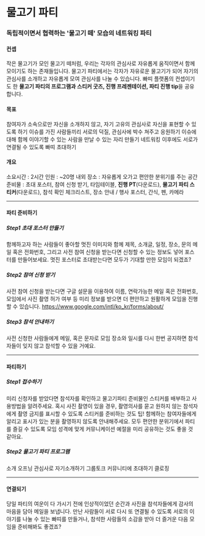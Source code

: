 # 물고기 파티 
### 독립적이면서 협력하는 '물고기 떼' 모습의 네트워킹 파티


#### 컨셉 
작은 물고기가 모인 물고기 떼처럼, 우리는 각자의 관심사로 자유롭게 움직이면서 함께 모이기도 하는 존재들입니다. 물고기 파티에서는 각자가 자유로운 물고기가 되어 자기의 관심사를 소개하고 자유롭게 모여 관심사를 나눌 수 있습니다. 빠띠 플랫폼의 컨셉이기도 한 **물고기 파티의 프로그램과 스티커 굿즈, 진행 프레젠테이션, 파티 진행 tip**을 공유합니다. 

#### 목표
참여자가 소속으로만 자신을 소개하지 않고, 자기 고유의 관심사로 자신을 표현할 수 있도록 하기
이슈를 가진 사람들끼리 서로의 덕질, 관심사에 박수 쳐주고 응원하기
이슈에 대해 함께 이야기할 수 있는 사람을 만날 수 있는 자리 만들기
네트워킹 이후에도 서로가 연결될 수 있도록 빠띠 초대하기 
 
#### 개요 
소요시간 : 2시간 
인원 : ~20명 내외 
장소 : 자유롭게 오가고 편안한 분위기를 주는 공간 
준비물 : 초대 포스터, 참여 신청 받기, 타임테이블, **진행 PT**(다운로드), **물고기 파티 스티커**(다운로드), 참석 확인 체크리스트, 장소 안내 / 행사 포스터, 간식, 펜, 카메라 

_____ 

#### 파티 준비하기 

##### Step1 초대 포스터 만들기 
함께하고자 하는 사람들이 좋아할 멋진 이미지와 함께 제목, 소개글, 일정, 장소, 문의 메일 혹은 전화번호, 그리고 사전 참여 신청을 받는다면 신청할 수 있는 정보도 넣어 포스터를 만들어보세요. 멋진 포스터로 초대받는다면 모두가 기대할 만한 모임이 되겠죠?

##### Step2 참여 신청 받기 
사전 참여 신청을 받는다면 구글 설문을 이용하여 이름, 연락가능한 메일 혹은 전화번호, 모임에서 사진 촬영 허가 여부 등 미리 정보를 받으면 더 편안하고 원활하게 모임을 진행할 수 있습니다. https://www.google.com/intl/ko_kr/forms/about/ 

##### Step3 참석 안내하기 
사전 신청한 사람들에게 메일, 혹은 문자로 모임 장소와 일시를 다시 한번 공지하면 참석자들이 잊지 않고 참석할 수 있을 거예요.

_____

#### 파티하기 

##### Step1 접수하기 
미리 신청자를 받았다면 참석자를 확인하고 물고기파티 준비물인 스티커를 배부하고 사용방법을 알려주세요. 혹시 사진 촬영이 있을 경우, 촬영의사를 묻고 원하지 않는 참석자에게 촬영 금지를 표시할 수 있도록 스티커를 준비하는 것도 팁! 함께하는 참여자들에게 알리고 표시가 있는 분을 촬영하지 않도록 안내해주세요. 모두 편안한 분위기에서 파티를 즐길 수 있도록 모임 성격에 맞게 커뮤니케이션 예절을 미리 공유하는 것도 좋을 것 같아요. 

##### Step2 물고기 파티 프로그램
소개
오프닝 
관심사로 자기소개하기
그룹토크
커뮤니티에 초대하기
클로징 

_____

#### 연결되기 
당일 파티의 여운이 다 가시기 전에 인상적이었던 순간과 사진을 참석자들에게 감사의 마음을 담아 메일을 보냅니다.
만난 사람들이 서로 다시 또 연결될 수 있도록 서로의 이야기를 나눌 수 있는 빠띠를 만들거나, 참석한 사람들의 소감을 받아 더 즐거운 다음 모임을 준비해봐도 좋겠죠? 
